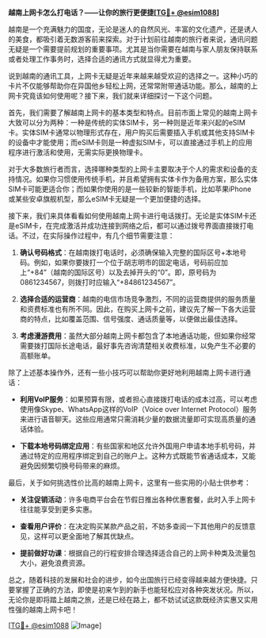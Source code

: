 **越南上网卡怎么打电话？——让你的旅行更便捷[[TG💪+ @esim1088](https://t.me/s/esim1088)]**

越南是一个充满魅力的国度，无论是迷人的自然风光、丰富的文化遗产，还是诱人的美食，都吸引着无数游客前来探索。对于计划前往越南的旅行者来说，通讯问题无疑是一个需要提前规划的重要事项。尤其是当你需要在越南与家人朋友保持联系或者处理工作事务时，选择合适的通讯方式就显得尤为重要。

说到越南的通讯工具，上网卡无疑是近年来越来越受欢迎的选择之一。这种小巧的卡片不仅能够帮助你在异国他乡轻松上网，还常常附带通话功能。那么，越南的上网卡究竟该如何使用呢？接下来，我们就来详细探讨一下这个问题。

首先，我们需要了解越南上网卡的基本类型和特点。目前市面上常见的越南上网卡大致可以分为两种：一种是传统的实体SIM卡，另一种则是近年来兴起的eSIM卡。实体SIM卡通常以物理形式存在，用户购买后需要插入手机或其他支持SIM卡的设备中才能使用；而eSIM卡则是一种虚拟SIM卡，可以直接通过手机上的应用程序进行激活和使用，无需实际更换物理卡。

对于大多数旅行者而言，选择哪种类型的上网卡主要取决于个人的需求和设备的支持情况。如果你习惯使用传统手机，并且希望拥有实体卡作为备用方案，那么实体SIM卡可能更适合你；而如果你使用的是一些较新的智能手机，比如苹果iPhone或某些安卓旗舰机型，那么eSIM卡无疑是一个更加便捷的选择。

接下来，我们来具体看看如何使用越南上网卡进行电话拨打。无论是实体SIM卡还是eSIM卡，在完成激活并成功连接到网络之后，都可以通过拨号界面直接拨打电话。不过，在实际操作过程中，有几个细节需要注意：

1. **确认号码格式**：在越南拨打电话时，必须确保输入完整的国际区号+本地号码。例如，如果你要拨打一个位于胡志明市的固定电话，号码前应加上“+84”（越南的国际区号）以及去掉开头的“0”。即，原号码为0861234567，则拨打时应输入“+84861234567”。

2. **选择合适的运营商**：越南的电信市场竞争激烈，不同的运营商提供的服务质量和资费标准也有所不同。因此，在购买上网卡之前，建议先了解一下各大运营商的特点，比如覆盖范围、信号强度、通话质量等，以便做出最佳选择。

3. **考虑漫游费用**：虽然大部分越南上网卡都包含了本地通话功能，但如果你经常需要拨打国际长途电话，最好事先咨询清楚相关收费标准，以免产生不必要的高额账单。

除了上述基本操作外，还有一些小技巧可以帮助你更好地利用越南上网卡进行通话：

- **利用VoIP服务**：如果预算有限，或者担心直接拨打电话的成本过高，可以考虑使用像Skype、WhatsApp这样的VoIP（Voice over Internet Protocol）服务来进行语音聊天。这些应用通常只需消耗少量的数据流量即可实现高质量的通话体验。
  
- **下载本地号码绑定应用**：有些国家和地区允许外国用户申请本地手机号码，并通过特定的应用程序绑定到自己的账户上。这种方式既能节省通话成本，又能避免因频繁切换号码带来的麻烦。

最后，关于如何挑选性价比高的越南上网卡，这里有一些实用的小贴士供参考：

- **关注促销活动**：许多电商平台会在节假日推出各种优惠套餐，此时入手上网卡往往能享受到更多实惠。
  
- **查看用户评价**：在决定购买某款产品之前，不妨多查阅一下其他用户的反馈意见，这样可以更全面地了解其优缺点。
  
- **提前做好功课**：根据自己的行程安排合理选择适合自己的上网卡种类及流量包大小，避免浪费资源。

总之，随着科技的发展和社会的进步，如今出国旅行已经变得越来越方便快捷。只要掌握了正确的方法，即使是初来乍到的新手也能轻松应对各种突发状况。所以，无论你是即将踏上越南之旅，还是已经在路上，都不妨试试这款既经济实惠又实用性强的越南上网卡吧！

[[TG💪+ @esim1088](https://t.me/s/esim1088) ![Image](https://i.postimg.cc/4NQfJmqS/Snipaste-2025-05-13-00-14-12.png)]